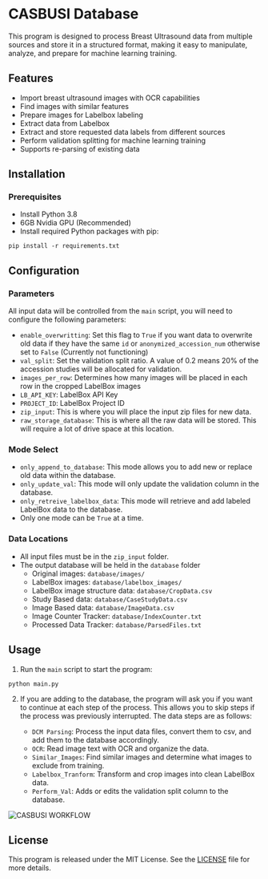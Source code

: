 # CASBUSI Database

This program is designed to process Breast Ultrasound data from multiple sources and store it in a structured format, making it easy to manipulate, analyze, and prepare for machine learning training.

## Features

- Import breast ultrasound images with OCR capabilities
- Find images with similar features
- Prepare images for Labelbox labeling
- Extract data from Labelbox
- Extract and store requested data labels from different sources
- Perform validation splitting for machine learning training
- Supports re-parsing of existing data

## Installation

### Prerequisites

- Install Python 3.8
- 6GB Nvidia GPU (Recommended)
- Install required Python packages with pip:


```
pip install -r requirements.txt
```


## Configuration

### Parameters 
All input data will be controlled from the `main` script, you will need to configure the following parameters:

- `enable_overwritting`: Set this flag to `True` if you want data to overwrite old data if they have the same `id` or `anonymized_accession_num` otherwise set to `False` (Currently not functioning)
- `val_split`: Set the validation split ratio. A value of 0.2 means 20% of the accession studies will be allocated for validation.
- `images_per_row`: Determines how many images will be placed in each row in the cropped LabelBox images
- `LB_API_KEY`: LabelBox API Key
- `PROJECT_ID`: LabelBox Project ID
- `zip_input`: This is where you will place the input zip files for new data.
- `raw_storage_database`: This is where all the raw data will be stored. This will require a lot of drive space at this location.

### Mode Select
- `only_append_to_database`: This mode allows you to add new or replace old data within the database.
- `only_update_val`: This mode will only update the validation column in the database.
- `only_retreive_labelbox_data`: This mode will retrieve and add labeled LabelBox data to the database.
- Only one mode can be `True` at a time.

### Data Locations
- All input files must be in the `zip_input` folder.
- The output database will be held in the `database` folder
    - Original images: `database/images/`
    - LabelBox images: `database/labelbox_images/`
    - LabelBox image structure data: `database/CropData.csv`
    - Study Based data: `database/CaseStudyData.csv`
    - Image Based data: `database/ImageData.csv`
    - Image Counter Tracker: `database/IndexCounter.txt`
    - Processed Data Tracker: `database/ParsedFiles.txt`



## Usage

1. Run the `main` script to start the program:

```
python main.py
```
2. If you are adding to the database, the program will ask you if you want to continue at each step of the process. This allows you to skip steps if the process was previously interrupted. The data steps are as follows:

    - `DCM Parsing`: Process the input data files, convert them to csv, and add them to the database accordingly.
    - `OCR`: Read image text with OCR and organize the data.
    - `Similar_Images`: Find similar images and determine what images to exclude from training.
    - `Labelbox_Tranform`: Transform and crop images into clean LabelBox data.
    - `Perform_Val`: Adds or edits the validation split column to the database.

![CASBUSI WORKFLOW](https://github.com/Poofy1/CASBUSI-Database/assets/70146048/70594e4b-026e-4a0b-b544-7e1edb003ce1)



## License

This program is released under the MIT License. See the [LICENSE](LICENSE) file for more details.



